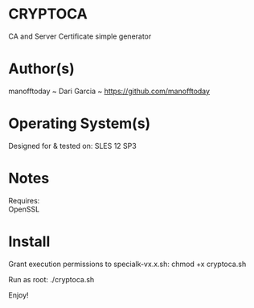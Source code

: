 # CRYPTOCA
CA and Server Certificate simple generator
# Author(s)
manofftoday ~ Dari Garcia ~ https://github.com/manofftoday

# Operating System(s)
Designed for & tested on: SLES 12 SP3

# Notes
Requires:                                                 
OpenSSL

# Install
Grant execution permissions to specialk-vx.x.sh:
  chmod +x cryptoca.sh

Run as root:
  ./cryptoca.sh

Enjoy!

